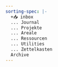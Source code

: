 ```yaml
---
sorting-spec: |-
  +📥 inbox
  ... Journal
  ... Projekte
  ... Areale
  ... Ressourcen
  ... Utilities
  ... Zettelkasten
  Archive
---
```

